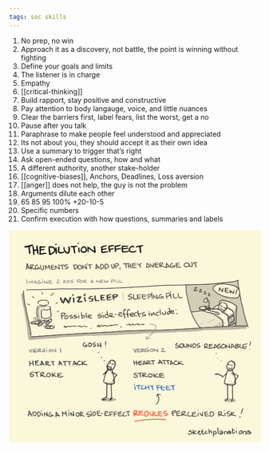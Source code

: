 ```yaml
---
tags: soc skills 
---
```


1. No prep, no win
2. Approach it as a discovery, not battle, the point is winning without fighting
3. Define your goals and limits
4. The listener is in charge
5. Empathy
6. [[critical-thinking]]
7. Build rapport, stay positive and constructive
8. Pay attention to body langauge, voice, and little nuances
9. Clear the barriers first, label fears, list the worst, get a no
10. Pause after you talk
11. Paraphrase to make people feel understood and appreciated
12. Its not about you, they should accept it as their own idea
13. Use a summary to trigger that’s right
14. Ask open-ended questions, how and what
15. A different authority, another stake-holder
16. [[cognitive-biases]], Anchors, Deadlines, Loss aversion
17. [[anger]] does not help, the guy is not the problem
18. Arguments dilute each other
19. 65 85 95 100% +20-10-5
20. Specific numbers
21. Confirm execution with how questions, summaries and labels

![](/assets/static/img/arguments-dilute.png)
